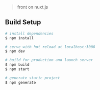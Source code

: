 > front on nuxt.js

## Build Setup

```bash
# install dependencies
$ npm install

# serve with hot reload at localhost:3000
$ npm dev

# build for production and launch server
$ npm build
$ npm start

# generate static project
$ npm generate
```
